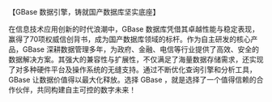 【GBase 数据引擎，铸就国产数据库坚实底座】

在信息技术应用创新的时代浪潮中，GBase 数据库凭借其卓越性能与稳定表现，赢得了70项权威信创背书，成为国产数据库领域的标杆。作为自主研发的核心产品，GBase 深耕数据管理多年，为政府、金融、电信等行业提供了高效、安全的数据解决方案。其强大的兼容性与扩展性，不仅满足了海量数据存储需求，还实现了对多种硬件平台及操作系统的无缝支持。通过不断优化查询引擎和分析工具，GBase 让数据价值得以最大化释放。选择 GBase ，就是选择了一个值得信赖的合作伙伴，共同构建自主可控的数字未来！